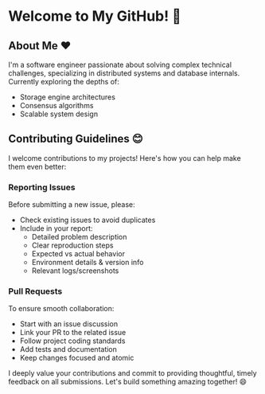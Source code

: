 # Welcome to My GitHub! 👋

## About Me ❤️

I'm a software engineer passionate about solving complex technical challenges, specializing in distributed systems and database internals. Currently exploring the depths of:
- Storage engine architectures
- Consensus algorithms
- Scalable system design

## Contributing Guidelines 😊

I welcome contributions to my projects! Here's how you can help make them even better:

### Reporting Issues

Before submitting a new issue, please:
- Check existing issues to avoid duplicates
- Include in your report:
  - Detailed problem description
  - Clear reproduction steps
  - Expected vs actual behavior
  - Environment details & version info
  - Relevant logs/screenshots

### Pull Requests

To ensure smooth collaboration:
- Start with an issue discussion
- Link your PR to the related issue
- Follow project coding standards
- Add tests and documentation
- Keep changes focused and atomic

I deeply value your contributions and commit to providing thoughtful, timely feedback on all submissions. Let's build something amazing together! 😄
